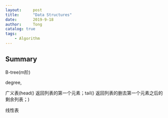```yaml
---
layout:     post
title:      "Data Structures"
date:       2019-9-18
author:     Tong
catalog: true
tags:
    - Algorithm
---
```


## Summary

B-tree(m阶)

degree,

广义表(head() 返回列表的第一个元素；tail() 返回列表的删去第一个元素之后的剩余列表；)

线性表
